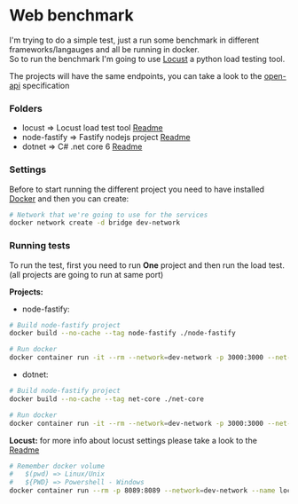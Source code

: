 # Web benchmark

I'm trying to do a simple test, just a run some benchmark in different frameworks/langauges and all be running in docker.  
So to run the benchmark I'm going to use [Locust](https://locust.io/) a python load testing tool.

The projects will have the same endpoints, you can take a look to the [open-api](./open-api.spec.yaml) specification

### Folders
- locust => Locust load test tool [Readme](./locust/Readme.md)
- node-fastify => Fastify nodejs project [Readme](./node-fastify/Readme.md)
- dotnet => C# .net core 6 [Readme](./net-core/Readme.md)

### Settings
Before to start running the different project you need to have installed [Docker](https://www.docker.com/) and then you can create:
```bash
# Network that we're going to use for the services
docker network create -d bridge dev-network
```


### Running tests
To run the test, first you need to run **One** project and then run the load test. (all projects are going to run at same port)

**Projects:**
- node-fastify:
```bash
# Build node-fastify project
docker build --no-cache --tag node-fastify ./node-fastify

# Run docker
docker container run -it --rm --network=dev-network -p 3000:3000 --net-alias api --name node-fastify node-fastify
```

- dotnet:
```bash
# Build node-fastify project
docker build --no-cache --tag net-core ./net-core

# Run docker
docker container run -it --rm --network=dev-network -p 3000:3000 --net-alias api --name net-core net-core
```

**Locust:**
for more info about locust settings please take a look to the [Readme](./locust/Readme.md)

```bash
# Remember docker volume
#   $(pwd) => Linux/Unix
#   ${PWD} => Powershell - Windows
docker container run --rm -p 8089:8089 --network=dev-network --name locust -w /locust -v ${PWD}/locust:/locust locustio/locust -f api-benchmark.py --headless --users 100 --spawn-rate 10 -t 60s -H http://api:3000
```